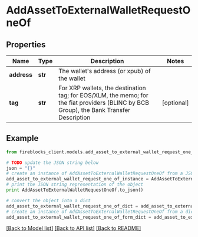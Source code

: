 # AddAssetToExternalWalletRequestOneOf


## Properties

Name | Type | Description | Notes
------------ | ------------- | ------------- | -------------
**address** | **str** | The wallet&#39;s address (or xpub) of the wallet | 
**tag** | **str** | For XRP wallets, the destination tag; for EOS/XLM, the memo; for the fiat providers (BLINC by BCB Group), the Bank Transfer Description | [optional] 

## Example

```python
from fireblocks_client.models.add_asset_to_external_wallet_request_one_of import AddAssetToExternalWalletRequestOneOf

# TODO update the JSON string below
json = "{}"
# create an instance of AddAssetToExternalWalletRequestOneOf from a JSON string
add_asset_to_external_wallet_request_one_of_instance = AddAssetToExternalWalletRequestOneOf.from_json(json)
# print the JSON string representation of the object
print AddAssetToExternalWalletRequestOneOf.to_json()

# convert the object into a dict
add_asset_to_external_wallet_request_one_of_dict = add_asset_to_external_wallet_request_one_of_instance.to_dict()
# create an instance of AddAssetToExternalWalletRequestOneOf from a dict
add_asset_to_external_wallet_request_one_of_form_dict = add_asset_to_external_wallet_request_one_of.from_dict(add_asset_to_external_wallet_request_one_of_dict)
```
[[Back to Model list]](../README.md#documentation-for-models) [[Back to API list]](../README.md#documentation-for-api-endpoints) [[Back to README]](../README.md)


